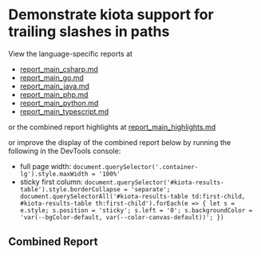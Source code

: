 # Demonstrate kiota support for trailing slashes in paths

View the language-specific reports at

- [report_main_csharp.md](./report_main_csharp.md)
- [report_main_go.md](./report_main_go.md)
- [report_main_java.md](./report_main_java.md)
- [report_main_php.md](./report_main_php.md)
- [report_main_python.md](./report_main_python.md)
- [report_main_typescript.md](./report_main_typescript.md)

or the combined report highlights at [report_main_highlights.md](./report_main_highlights.md)

or improve the display of the combined report below by running the following in the DevTools console:

- full page width: `document.querySelector('.container-lg').style.maxWidth = '100%'`
- sticky first column: `document.querySelector('#kiota-results-table').style.borderCollapse = 'separate'; document.querySelectorAll('#kiota-results-table td:first-child, #kiota-results-table th:first-child').forEach(e => { let s = e.style; s.position = 'sticky'; s.left = '0'; s.backgroundColor = 'var(--bgColor-default, var(--color-canvas-default))'; })`

## Combined Report

